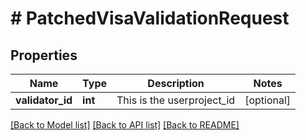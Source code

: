 # # PatchedVisaValidationRequest

## Properties

Name | Type | Description | Notes
------------ | ------------- | ------------- | -------------
**validator_id** | **int** | This is the userproject_id | [optional]

[[Back to Model list]](../../README.md#models) [[Back to API list]](../../README.md#endpoints) [[Back to README]](../../README.md)
